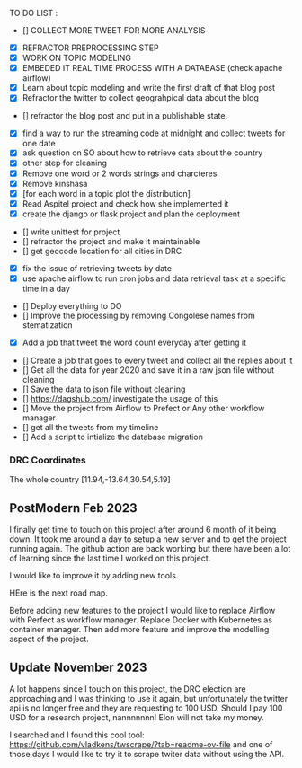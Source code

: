 TO DO LIST :

- [] COLLECT MORE TWEET FOR MORE ANALYSIS
- [x] REFRACTOR PREPROCESSING STEP
- [x] WORK ON TOPIC MODELING
- [x] EMBEDED IT REAL TIME PROCESS WITH A DATABASE (check apache airflow)
- [x] Learn about topic modeling and write the first draft of that blog post
- [x] Refractor the twitter to collect geograhpical data about the blog
- [] refractor the blog post and put in a publishable state.
- [x] find a way to run the streaming code at midnight and collect tweets for one date
- [x] ask question on SO about how to retrieve data about the country
- [x] other step for cleaning
- [x] Remove one word or 2 words strings and charcteres
- [x] Remove kinshasa
- [x] [for each word in a topic plot the distribution]
- [x] Read Aspitel project and check how she implemented it
- [x] create the django or flask project and plan the deployment
- [] write unittest for project
- [] refractor the project and make it maintainable
- [] get geocode location for all cities in DRC
- [x] fix the issue of retrieving tweets by date
- [x] use apache airflow to run cron jobs and data retrieval task at a specific time in a day
- [] Deploy everything to DO
- [] Improve the processing by removing Congolese names from stematization
- [x] Add a job that tweet the word count everyday after getting it
- [] Create a job that goes to every tweet and collect all the replies about it
- [] Get all the data for year 2020 and save it in a raw json file without cleaning
- [] Save the data to json file without cleaning
- [] https://dagshub.com/ investigate the usage of this
- [] Move the project from Airflow to Prefect or Any other workflow manager
- [] get all the tweets from my timeline
- [] Add a script to intialize the database migration

### DRC Coordinates

The whole country
[11.94,-13.64,30.54,5.19]

## PostModern Feb 2023

I finally get time to touch on this project after around 6 month of it being down.
It took me around a day to setup a new server and to get the project running again.
The github action are back working but there have been a lot of learning since the last time I worked on this project.

I would like to improve it by adding new tools.

HEre is the next road map.

Before adding new features to the project I would like to replace Airflow with Perfect as workflow manager.
Replace Docker with Kubernetes as container manager.
Then add more feature and improve the modelling aspect of the project.

## Update November 2023

A lot happens since I touch on this project, the DRC election are approaching and I was thinking to use it again, but unfortunately the twitter api is no longer free and they are requesting to 100 USD. Should I pay 100 USD for a research project, nannnnnnn! Elon will not take my money.

I searched and I found this cool tool: https://github.com/vladkens/twscrape/?tab=readme-ov-file and one of those days I would like to try it to scrape twiter data without using the API.
